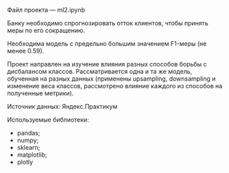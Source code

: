 Файл проекта — ml2.ipynb

Банку необходимо спрогнозировать отток клиентов, чтобы принять меры по его сокращению.

Необходима модель с предельно большим значением F1-меры (не менее 0.59).

Проект направлен на изучение влияния разных способов борьбы с дисбалансом классов. Рассматривается одна и та же модель, обученная на разных данных (применены upsampling, downsampling и изменение веса классов, рассмотрено влияние каждого из способов на полученные метрики).

Источник данных: Яндекс.Практикум

Используемые библиотеки:
- pandas;
- numpy;
- sklearn;
- matplotlib;
- plotly
